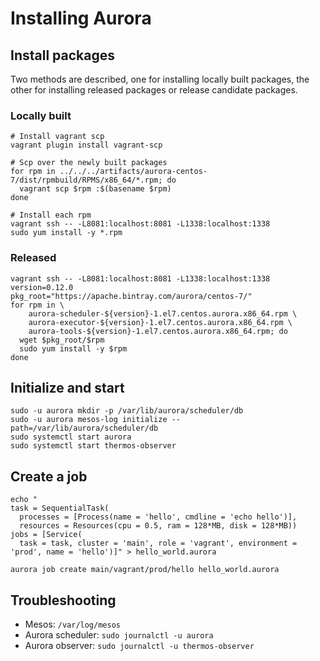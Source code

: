 # Installing Aurora

## Install packages

Two methods are described, one for installing locally built packages, the other
for installing released packages or release candidate packages.

### Locally built

    # Install vagrant scp
    vagrant plugin install vagrant-scp

    # Scp over the newly built packages
    for rpm in ../../../artifacts/aurora-centos-7/dist/rpmbuild/RPMS/x86_64/*.rpm; do
      vagrant scp $rpm :$(basename $rpm)
    done

    # Install each rpm
    vagrant ssh -- -L8081:localhost:8081 -L1338:localhost:1338
    sudo yum install -y *.rpm

### Released

    vagrant ssh -- -L8081:localhost:8081 -L1338:localhost:1338
    version=0.12.0
    pkg_root="https://apache.bintray.com/aurora/centos-7/"
    for rpm in \
        aurora-scheduler-${version}-1.el7.centos.aurora.x86_64.rpm \
        aurora-executor-${version}-1.el7.centos.aurora.x86_64.rpm \
        aurora-tools-${version}-1.el7.centos.aurora.x86_64.rpm; do
      wget $pkg_root/$rpm
      sudo yum install -y $rpm
    done

## Initialize and start


    sudo -u aurora mkdir -p /var/lib/aurora/scheduler/db
    sudo -u aurora mesos-log initialize --path=/var/lib/aurora/scheduler/db
    sudo systemctl start aurora
    sudo systemctl start thermos-observer

## Create a job

    echo "
    task = SequentialTask(
      processes = [Process(name = 'hello', cmdline = 'echo hello')],
      resources = Resources(cpu = 0.5, ram = 128*MB, disk = 128*MB))
    jobs = [Service(
      task = task, cluster = 'main', role = 'vagrant', environment = 'prod', name = 'hello')]" > hello_world.aurora

    aurora job create main/vagrant/prod/hello hello_world.aurora

## Troubleshooting

* Mesos: `/var/log/mesos`
* Aurora scheduler: `sudo journalctl -u aurora`
* Aurora observer: `sudo journalctl -u thermos-observer`
